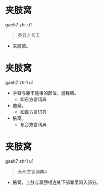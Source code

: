 # 夹肢窝
gaeh7 zhr u1
> 泰县方言志
- 夹肢窝。

# 夹肢窝
gaeh7 zhr1 u1
+ 手臂与躯干连接的部位。通称腋。
  * 如东方言词典
+ 腋窝。
  * 如皋方言词典
+ 腋窝。
  * 东台方言词典

# 夹肢窝
gaeh7 zhr1 u1
> 泰州方言词典4
- 腋窝，上肢与肩膀相连处下部靠里凹入部分。
